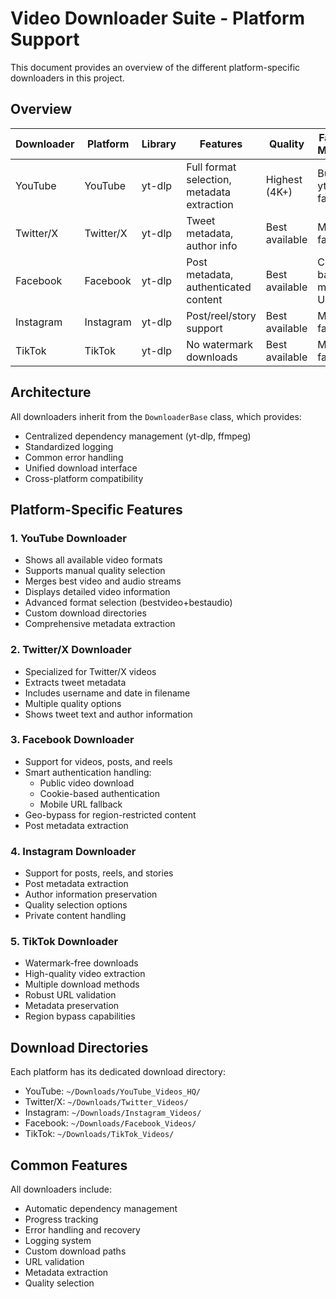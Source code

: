 # Video Downloader Suite - Platform Support

This document provides an overview of the different platform-specific downloaders in this project.

## Overview

| Downloader | Platform | Library | Features | Quality | Fallback Methods |
|------------|----------|---------|-----------|---------|-----------------|
| YouTube | YouTube | yt-dlp | Full format selection, metadata extraction | Highest (4K+) | Built-in yt-dlp fallbacks |
| Twitter/X | Twitter/X | yt-dlp | Tweet metadata, author info | Best available | Multiple fallbacks |
| Facebook | Facebook | yt-dlp | Post metadata, authenticated content | Best available | Cookie-based, mobile URL |
| Instagram | Instagram | yt-dlp | Post/reel/story support | Best available | Multiple fallbacks |
| TikTok | TikTok | yt-dlp | No watermark downloads | Best available | Multiple fallbacks |

## Architecture

All downloaders inherit from the `DownloaderBase` class, which provides:
- Centralized dependency management (yt-dlp, ffmpeg)
- Standardized logging
- Common error handling
- Unified download interface
- Cross-platform compatibility

## Platform-Specific Features

### 1. YouTube Downloader
- Shows all available video formats
- Supports manual quality selection
- Merges best video and audio streams
- Displays detailed video information
- Advanced format selection (bestvideo+bestaudio)
- Custom download directories
- Comprehensive metadata extraction

### 2. Twitter/X Downloader
- Specialized for Twitter/X videos
- Extracts tweet metadata
- Includes username and date in filename
- Multiple quality options
- Shows tweet text and author information

### 3. Facebook Downloader
- Support for videos, posts, and reels
- Smart authentication handling:
  * Public video download
  * Cookie-based authentication
  * Mobile URL fallback
- Geo-bypass for region-restricted content
- Post metadata extraction

### 4. Instagram Downloader
- Support for posts, reels, and stories
- Post metadata extraction
- Author information preservation
- Quality selection options
- Private content handling

### 5. TikTok Downloader
- Watermark-free downloads
- High-quality video extraction
- Multiple download methods
- Robust URL validation
- Metadata preservation
- Region bypass capabilities

## Download Directories

Each platform has its dedicated download directory:
- YouTube: `~/Downloads/YouTube_Videos_HQ/`
- Twitter/X: `~/Downloads/Twitter_Videos/`
- Instagram: `~/Downloads/Instagram_Videos/`
- Facebook: `~/Downloads/Facebook_Videos/`
- TikTok: `~/Downloads/TikTok_Videos/`

## Common Features

All downloaders include:
- Automatic dependency management
- Progress tracking
- Error handling and recovery
- Logging system
- Custom download paths
- URL validation
- Metadata extraction
- Quality selection
